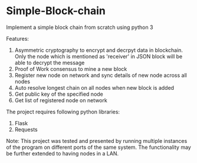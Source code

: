 # Simple-Block-chain
Implement a simple block chain from scratch using python 3

Features:
1. Asymmetric cryptography to encrypt and decrpyt data in blockchain. Only the node which is mentioned as 'receiver' in JSON block will be able to decrypt the message
2. Proof of Work consensus to mine a new block
3. Register new node on network and sync details of new node across all nodes
4. Auto resolve longest chain on all nodes when new block is added
5. Get public key of the specified node
6. Get list of registered node on network

The project requires following python libraries:
1. Flask
2. Requests


Note: This project was tested and presented by running multiple instances of the program on different ports of the same system. The functionality may be further extended to having nodes in a LAN.
